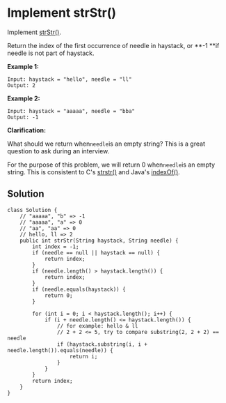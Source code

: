 # Implement strStr\(\)

Implement [strStr\(\)](http://www.cplusplus.com/reference/cstring/strstr/).

Return the index of the first occurrence of needle in haystack, or **-1 **if needle is not part of haystack.

**Example 1:**

```
Input: haystack = "hello", needle = "ll"
Output: 2
```

**Example 2:**

```
Input: haystack = "aaaaa", needle = "bba"
Output: -1
```

**Clarification:**

What should we return when`needle`is an empty string? This is a great question to ask during an interview.

For the purpose of this problem, we will return 0 when`needle`is an empty string. This is consistent to C's [strstr\(\)](http://www.cplusplus.com/reference/cstring/strstr/) and Java's  [indexOf\(\)](https://docs.oracle.com/javase/7/docs/api/java/lang/String.html#indexOf%28java.lang.String%29).

## Solution

```
class Solution {
    // "aaaaa", "b" => -1
    // "aaaaa", "a" => 0
    // "aa", "aa" => 0
    // hello, ll => 2
    public int strStr(String haystack, String needle) {
        int index = -1;
        if (needle == null || haystack == null) {
            return index;
        }
        if (needle.length() > haystack.length()) {
            return index;
        }
        if (needle.equals(haystack)) {
            return 0;
        }

        for (int i = 0; i < haystack.length(); i++) {
            if (i + needle.length() <= haystack.length()) {
                // for example: hello & ll
                // 2 + 2 <= 5, try to compare substring(2, 2 + 2) == needle
                if (haystack.substring(i, i + needle.length()).equals(needle)) {
                    return i;
                }    
            }
        }
        return index;
    }
}
```



